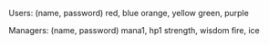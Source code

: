 Users: (name, password)
red, blue
orange, yellow
green, purple

Managers: (name, password)
mana1, hp1
strength, wisdom
fire, ice
